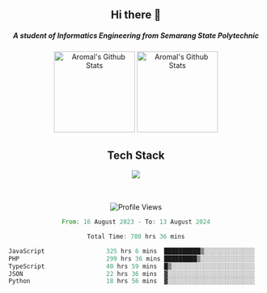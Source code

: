 <div align="center">
  <h2>Hi there 👋</h2>

  <h5>A student of Informatics Engineering from Semarang State Polytechnic</h5>

  <img
    height="160"
    alt="Aromal's Github Stats"
    src="https://github-readme-stats.vercel.app/api?username=dafariski77&show_icons=true&theme=tokyonight&count_private=true"
  />
  <img
    alt="Aromal's Github Stats"
    height="160"
    src="https://github-readme-stats.vercel.app/api/top-langs/?username=dafariski77&layout=compact&theme=tokyonight"
  />

  <h2>Tech Stack</h2>
  <a href="https://skillicons.dev">
    <img src="https://skillicons.dev/icons?i=express,nextjs,laravel,mysql,mongodb,redis,prisma,docker,git,gcp,tailwind&perline=14" />
  </a>

  <br /><br />
  <img src="https://komarev.com/ghpvc/?username=dafariski77&abbreviated=true" alt="Profile Views">
    
  <!--START_SECTION:waka-->

```rust
From: 16 August 2023 - To: 13 August 2024

Total Time: 780 hrs 36 mins

JavaScript                 325 hrs 6 mins  ██████████▒░░░░░░░░░░░░░░   40.98 %
PHP                        299 hrs 36 mins █████████▒░░░░░░░░░░░░░░░   37.77 %
TypeScript                 40 hrs 59 mins  █▒░░░░░░░░░░░░░░░░░░░░░░░   05.17 %
JSON                       22 hrs 36 mins  ▓░░░░░░░░░░░░░░░░░░░░░░░░   02.85 %
Python                     18 hrs 56 mins  ▓░░░░░░░░░░░░░░░░░░░░░░░░   02.39 %
```

<!--END_SECTION:waka-->
</div>
